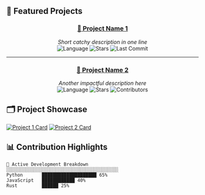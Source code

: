 ## 🌟 Featured Projects

<div align="center">

### [🔮 Project Name 1](https://github.com/root60/repo1)
_Short catchy description in one line_  
![Language](https://img.shields.io/badge/Python-100%25-blue?logo=python)
![Stars](https://img.shields.io/github/stars/root60/repo1?color=yellow&logo=github)
![Last Commit](https://img.shields.io/github/last-commit/root60/repo1?color=green&logo=git)

---

### [🎯 Project Name 2](https://github.com/root60/repo2)
_Another impactful description here_  
![Language](https://img.shields.io/badge/TypeScript-100%25-3178C6?logo=typescript)
![Stars](https://img.shields.io/github/stars/root60/repo2?color=yellow&logo=github)
![Contributors](https://img.shields.io/github/contributors/root60/repo2?color=orange)

</div>

## 🗂️ Project Showcase

[![Project 1 Card](https://github-readme-stats.vercel.app/api/pin/?username=root60&repo=repo1&show_owner=true&theme=merko)](https://github.com/root60/Kali-VPS-RDP)
[![Project 2 Card](https://github-readme-stats.vercel.app/api/pin/?username=root60&repo=repo2&show_owner=true&theme=merko)](https://github.com/root60/WordEncryptor)

## 📊 Contribution Highlights

```text
🦾 Active Development Breakdown  
░░░░░░░░░░░░░░░░░░░░░░░░░░░░░░░░░░░░░░░░░
Python       ████████████████████ 65%   
JavaScript   ████████████ 40%          
Rust         ██████ 25%             
